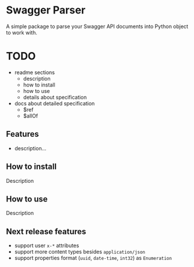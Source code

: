 # Swagger Parser

A simple package to parse your Swagger API documents into Python object to work with.

# TODO

- readme sections
    - description
    - how to install
    - how to use
    - details about specification
- docs about detailed specification
    - $ref
    - $allOf
    
## Features

- description...

## How to install

Description

## How to use

Description

## Next release features

- support user `x-*` attributes
- support more content types besides `application/json`
- support properties format (`uuid`, `date-time`, `int32`) as `Enumeration`